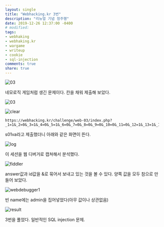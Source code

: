 ```yaml
---
layout: single
title: "Webhacking.kr 3번"
description: "리뉴얼 기념 정주행"
date: 2019-12-26 12:37:00 -0400
# modified: 
tags:
- webhaking
- webhaking.kr
- wargame
- writeup
- cookie
- sql-injection
comments: true
share: true
---
```


![03]({{site.url}}{{site.baseurl}}/assets/images/2019-12-26-WriteUp-Webhacking.kr-03/0.PNG)

네모로직 게임처럼 생긴 문제이다. 칸을 채워 제출해 보았다.

![03]({{site.url}}{{site.baseurl}}/assets/images/2019-12-26-WriteUp-Webhacking.kr-03/1.PNG)

![clear]({{site.url}}{{site.baseurl}}/assets/images/2019-12-26-WriteUp-Webhacking.kr-03/2.PNG)


```url
https://webhacking.kr/challenge/web-03/index.php?_1=1&_2=0&_3=1&_4=0&_5=1&_6=0&_7=0&_8=0&_9=0&_10=0&_11=0&_12=1&_13=1&_14=1&_15=0&_16=0&_17=1&_18=0&_19=1&_20=0&_21=1&_22=1&_23=1&_24=1&_25=1&_answer=1010100000011100101011111
```

s01va라고 제출했더니 아래와 같은 화면이 뜬다.

![log]({{site.url}}{{site.baseurl}}/assets/images/2019-12-26-WriteUp-Webhacking.kr-03/3.PNG)

이 세션을 웹 디버거로 캡쳐해서 분석했다.

![fiddler]({{site.url}}{{site.baseurl}}/assets/images/2019-12-26-WriteUp-Webhacking.kr-03/4.PNG)

answer값과 id값을 &로 묶어서 보내고 있는 것을 볼 수 있다. 양쪽 값을 모두 참으로 만들어 보았다.

![webdebugger1]({{site.url}}{{site.baseurl}}/assets/images/2019-12-26-WriteUp-Webhacking.kr-03/5.PNG)

빈 name에는 admin을 집어넣었다(아무 값이나 상관없음)

![result]({{site.url}}{{site.baseurl}}/assets/images/2019-12-26-WriteUp-Webhacking.kr-03/6.PNG)

3번을 풀었다. 일반적인 SQL injection 문제.